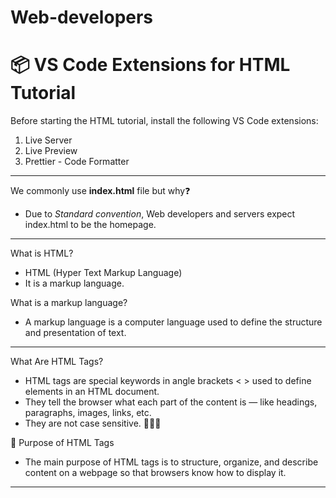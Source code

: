 # Web-developers

# 📦 VS Code Extensions for HTML Tutorial

Before starting the HTML tutorial, install the following VS Code extensions:

1. Live Server
2. Live Preview
3. Prettier - Code Formatter

---

We commonly use **index.html** file but why❓

- Due to _Standard convention_, Web developers and servers expect index.html to be the homepage.

---

What is HTML?

- HTML (Hyper Text Markup Language)
- It is a markup language.

What is a markup language?

- A markup language is a computer language used to define the structure and presentation of text.

---

What Are HTML Tags?

- HTML tags are special keywords in angle brackets < > used to define elements in an HTML document.
- They tell the browser what each part of the content is — like headings, paragraphs, images, links, etc.
- They are not case sensitive. 🌟🌟🌟

🎯 Purpose of HTML Tags

- The main purpose of HTML tags is to structure, organize, and describe content on a webpage so that browsers know how to display it.

---
